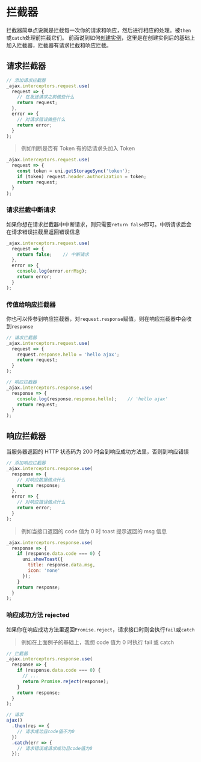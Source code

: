 # 拦截器

拦截器简单点说就是拦截每一次你的请求和响应，然后进行相应的处理。被`then`或`catch`处理前拦截它们。
前面说到如何[创建实例](/instance.html#创建实例)，这里是在创建实例后的基础上加入拦截器，拦截器有请求拦截和响应拦截。

## 请求拦截器

```JavaScript
// 添加请求拦截器
_ajax.interceptors.request.use(
  request => {
    // 在发送请求之前做些什么
    return request;
  },
  error => {
    // 对请求错误做些什么
    return error;
  }
);
```

> 例如判断是否有 Token 有的话请求头加入 Token

```JavaScript
_ajax.interceptors.request.use(
  request => {
    const token = uni.getStorageSync('token');
    if (token) request.header.authorization = token;
    return request;
  }
);
```

### 请求拦截中断请求

如果你想在请求拦截器中中断请求，则只需要`return false`即可。中断请求后会在请求错误拦截里返回错误信息

```JavaScript
_ajax.interceptors.request.use(
  request => {
    return false;    // 中断请求
  },
  error => {
    console.log(error.errMsg);
    return error;
  }
);
```

### 传值给响应拦截器

你也可以传参到响应拦截器，对`request.response`赋值，则在响应拦截器中会收到`response`

```JavaScript
// 请求拦截器
_ajax.interceptors.request.use(
  request => {
    request.response.hello = 'hello ajax';
    return request;
  }
);

// 响应拦截器
_ajax.interceptors.response.use(
  response => {
    console.log(response.response.hello);    // 'hello ajax'
    return request;
  }
);
```

## 响应拦截器

当服务器返回的 HTTP 状态码为 200 时会到响应成功方法里，否则到响应错误

```JavaScript
// 添加响应拦截器
_ajax.interceptors.response.use(
  response => {
    // 对响应数据做点什么
    return response;
  },
  error => {
    // 对响应错误做点什么
    return error;
  }
);
```

> 例如当接口返回的 code 值为 0 时 toast 提示返回的 msg 信息

```JavaScript
_ajax.interceptors.response.use(
  response => {
    if (response.data.code === 0) {
      uni.showToast({
        title: response.data.msg,
        icon: 'none'
      });
    }
    return response;
  }
);
```

### 响应成功方法 rejected

如果你在响应成功方法里返回`Promise.reject`，请求接口时则会执行`fail`或`catch`

> 例如在上面例子的基础上，我想 code 值为 0 时执行 fail 或 catch

```JavaScript
// 拦截器
_ajax.interceptors.response.use(
  response => {
    if (response.data.code === 0) {
      // ...
      return Promise.reject(response);
    }
    return response;
  }
);

// 请求
ajax()
  .then(res => {
    // 请求成功且code值不为0
  })
  .catch(err => {
    // 请求错误或请求成功且code值为0
  });
```
